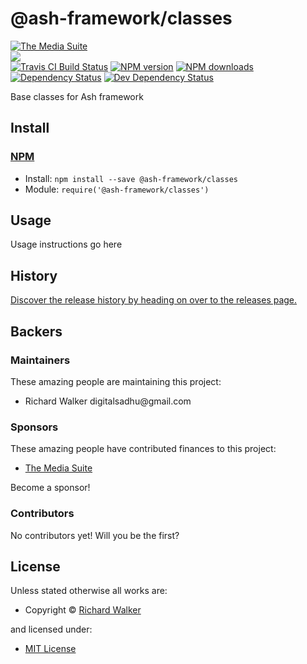 <!-- TITLE/ -->

<h1>@ash-framework/classes</h1>

<!-- /TITLE -->


<!-- BADGES/ -->

<span class="badge-badge"><a href="https://mediasuite.co.nz" title="The Media Suite"><img src="https://mediasuite.co.nz/ms-badge.png" alt="The Media Suite" /></a></span>
<br class="badge-separator" />
<span class="badge-badge"><a href="https://nodei.co/npm/@ash-framework/classes"><img src="https://nodei.co/npm/@ash-framework/classes.png?downloads=true&stars=true" /></a></span>
<br class="badge-separator" />
<span class="badge-travisci"><a href="http://travis-ci.org/ash-framework/classes" title="Check this project's build status on TravisCI"><img src="https://img.shields.io/travis/ash-framework/classes/master.svg" alt="Travis CI Build Status" /></a></span>
<span class="badge-npmversion"><a href="https://npmjs.org/package/@ash-framework/classes" title="View this project on NPM"><img src="https://img.shields.io/npm/v/@ash-framework/classes.svg" alt="NPM version" /></a></span>
<span class="badge-npmdownloads"><a href="https://npmjs.org/package/@ash-framework/classes" title="View this project on NPM"><img src="https://img.shields.io/npm/dm/@ash-framework/classes.svg" alt="NPM downloads" /></a></span>
<span class="badge-daviddm"><a href="https://david-dm.org/ash-framework/classes" title="View the status of this project's dependencies on DavidDM"><img src="https://img.shields.io/david/ash-framework/classes.svg" alt="Dependency Status" /></a></span>
<span class="badge-daviddmdev"><a href="https://david-dm.org/ash-framework/classes#info=devDependencies" title="View the status of this project's development dependencies on DavidDM"><img src="https://img.shields.io/david/dev/ash-framework/classes.svg" alt="Dev Dependency Status" /></a></span>

<!-- /BADGES -->


<!-- DESCRIPTION/ -->

Base classes for Ash framework

<!-- /DESCRIPTION -->


<!-- INSTALL/ -->

<h2>Install</h2>

<a href="https://npmjs.com" title="npm is a package manager for javascript"><h3>NPM</h3></a><ul>
<li>Install: <code>npm install --save @ash-framework/classes</code></li>
<li>Module: <code>require('@ash-framework/classes')</code></li></ul>

<!-- /INSTALL -->


## Usage
Usage instructions go here

<!-- HISTORY/ -->

<h2>History</h2>

<a href="https://github.com/ash-framework/classes/releases">Discover the release history by heading on over to the releases page.</a>

<!-- /HISTORY -->


<!-- BACKERS/ -->

<h2>Backers</h2>

<h3>Maintainers</h3>

These amazing people are maintaining this project:

<ul><li>Richard Walker digitalsadhu@gmail.com</li></ul>

<h3>Sponsors</h3>

These amazing people have contributed finances to this project:

<ul><li><a href="http://mediasuite.co.nz">The Media Suite</a></li></ul>

Become a sponsor!



<h3>Contributors</h3>

No contributors yet! Will you be the first?



<!-- /BACKERS -->


<!-- LICENSE/ -->

<h2>License</h2>

Unless stated otherwise all works are:

<ul><li>Copyright &copy; <a href="http://ash-framework.com">Richard Walker</a></li></ul>

and licensed under:

<ul><li><a href="http://spdx.org/licenses/MIT.html">MIT License</a></li></ul>

<!-- /LICENSE -->
